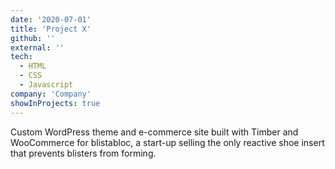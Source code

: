 ```yaml
---
date: '2020-07-01'
title: 'Project X'
github: ''
external: ''
tech:
  - HTML
  - CSS
  - Javascript
company: 'Company'
showInProjects: true
---
```


Custom WordPress theme and e-commerce site built with Timber and WooCommerce for blistabloc, a start-up selling the only reactive shoe insert that prevents blisters from forming.
